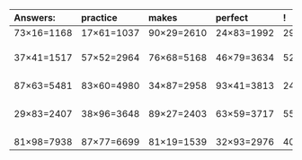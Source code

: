| Answers: | practice | makes | perfect | ! |
| :--- | :--- | :--- | :--- | :--- |
| 73×16=1168 | 17×61=1037 | 90×29=2610 | 24×83=1992 | 29×83=2407 | 
|   |   |   |   |   | 
|   |   |   |   |   | 
|   |   |   |   |   | 
| 37×41=1517 | 57×52=2964 | 76×68=5168 | 46×79=3634 | 52×54=2808 | 
|   |   |   |   |   | 
|   |   |   |   |   | 
|   |   |   |   |   | 
|   |   |   |   |   | 
| 87×63=5481 | 83×60=4980 | 34×87=2958 | 93×41=3813 | 24×56=1344 | 
|   |   |   |   |   | 
|   |   |   |   |   | 
|   |   |   |   |   | 
|   |   |   |   |   | 
| 29×83=2407 | 38×96=3648 | 89×27=2403 | 63×59=3717 | 55×19=1045 | 
|   |   |   |   |   | 
|   |   |   |   |   | 
|   |   |   |   |   | 
|   |   |   |   |   | 
| 81×98=7938 | 87×77=6699 | 81×19=1539 | 32×93=2976 | 40×26=1040 | 
